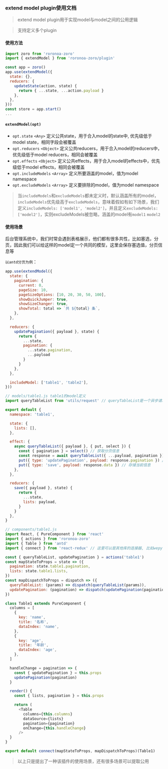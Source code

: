### extend model plugin使用文档

> extend model plugin用于实现model与model之间的公用逻辑

> 支持定义多个plugin

#### 使用方法

```js
import zoro from 'roronoa-zoro'
import { extendModel } from 'roronoa-zoro/plugin'

const app = zoro()
app.use(extendModel({
  state: {},
  reducers: {
    updateState(action, state) {
      return { ...state, ...action.payload }
    },
  },
}))
const store = app.start()
...
```

#### `extendModel(opt)`

* `opt.state` `<Any>` 定义公共state，用于合入model的state中, 优先级低于model state，相同字段会被覆盖
* `opt.reducers` `<Object>` 定义公共reducers，用于合入model的reducers中，优先级低于model reducers，相同会被覆盖
* `opt.effects` `<Object>` 定义公共effects，用于合入model的effects中，优先级低于model effects，相同会被覆盖
* `opt.includeModels` `<Array>` 定义所要涵盖的model，值为model namespace
* `opt.excludeModels` `<Array>` 定义要排除的model，值为model namespace

> 当`includeModels`和`excludeModels`都未定义时，默认涵盖所有的model，`includeModels`优先级高于`excludeModels`，意味着假如有如下场景，我们定义`includeModels: ['model1', 'model2']`，并且定义`excludeModels: ['model2']`，实则excludeModels被忽略，涵盖的model有`model1` `model2`

#### 使用场景

后台管理系统中，我们时常会遇到表格展示，他们都有很多共性，比如塞选，分页，因此我们可以给这样的model定一个共同的模型，这里会保存塞选值，分页信息等

`以antd分页为例`：
```js
app.use(extendModel({
  state: {
    pagination: {
      current: 0,
      pageSize: 10,
      pageSizeOptions: [10, 20, 30, 50, 100],
      showQuickJumper: true,
      showSizeChanger: true,
      showTotal: total => `共 ${total} 条`,
    },
  },

  reducers: {
    updatePagination({ payload }, state) {
      return {
        ...state,
        pagination: {
          ...state.pagination,
          ...payload
        }
      }
    },
  },

  includeModel: ['table1', 'table2'],
}))

// models/table1.js table1的model定义
import queryTableList from 'utils/request' // queryTableList是一个异步请求，返回Promise

export default {
  namespace: 'table1',

  state: {
    lists: [],
  },

  effect: {
    async queryTableList({ payload }, { put, select }) {
      const { pagination } = select() // 获取分页信息
      const response = await queryTableList({ ...payload, pagination }) // 传递分页信息及其他参数给服务器，服务器返回信息
      put({ type: 'updatePagination', payload: response.pagination }) // 存储分页信息
      put({ type: 'save', payload: response.data }) // 存储当前信息
    },
  },

  reducers: {
    save({ payload }, state) {
      return {
        ...state,
        lists: payload,
      }
    }
  },
}

// components/table1.js
import React, { PureComponent } from 'react'
import { actions } from 'roronoa-zoro'
import { Table } from 'antd'
import { connect } from 'react-redux' // 这里可以是其他库的连接器, 比如wepy中是wepy-redux, taro中是@tarojs/redux

const { queryTableList, updatePagination } = actions('table1')
const mapStateToProps = state => ({
  pagination: state.table1.pagination,
  lists: state.table1.lists,
})
const mapDispatchToProps = dispatch => ({
  queryTableList: (params) => dispatch(queryTableList(params)),
  updatePagination: (pagination) => dispatch(updatePagination(pagination)),
})

class Table1 extends PureComponent {
  columns = [
    {
      key: 'name',
      title: '名称',
      dataIndex: 'name',
    },
    {
      key: 'age',
      title: '年龄',
      dataIndex: 'age',
    },
  ]

  handleChange = pagination => {
    const { updatePagination } = this.props
    updatePagination(pagination)
  }

  render() {
    const { lists, pagination } = this.props

    return (
      <Table
        columns={this.columns}
        dataSource={lists}
        pagination={pagination}
        onChange={this.handleChange}
      />
  }
}

export default connect(mapStateToProps, mapDispatchToProps)(Table1)
```

> 以上只是提出了一种该插件的使用场景，还有很多场景可以提取公用
